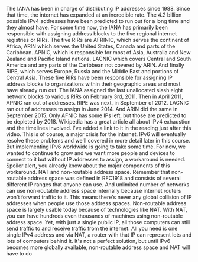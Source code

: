 The IANA has been in charge of
distributing IP addresses since 1988. Since that time, the internet has
expanded at an incredible rate. The 4.2 billion possible IPv4 addresses
have been predicted to run out for a long time and they almost have. For some time now, the IANA has primarily
been responsible with assigning address blocks to the five regional
internet registries or RIRs. The five RIRs are AFRINIC,
which serves the continent of Africa, ARIN which serves the United States,
Canada and parts of the Caribbean. APNIC, which is responsible for most of Asia, Australia and
New Zealand and Pacific Island nations. LACNIC which covers Central and
South America and any parts of the Caribbean
not covered by ARIN. And finally RIPE,
which serves Europe, Russia and the Middle East and
portions of Central Asia. These five RIRs have been responsible for
assigning IP address blocks to organizations within their geographic
areas and most have already run out. The IANA assigned the last unallocated
slash eight network blocks to various RIRs on February 3rd, 2011. Then in April 2011,
APNIC ran out of addresses. RIPE was next, in September of 2012. LACNIC ran out of addresses
to assign in June 2014. And ARIN did the same in September 2015. Only AFNIC has some IPs left, but those
are predicted to be depleted by 2018. Wikipedia has a great article
all about IPv4 exhaustion and the timelines involved. I've added a link to it in
the reading just after this video. This is of course,
a major crisis for the internet. IPv6 will eventually
resolve these problems and we'll covered in more detail
later in this course. But implementing IPv6 worldwide
is going to take some time. For now, we wanted to continue to grow and
we want more people and devices to connect to it but without IP addresses
to assign, a workaround is needed. Spoiler alert, you already know about
the major components of this workaround. NAT and non-routable address space. Remember that non-routable address
space was defined in RFC1918 and consists of several different
IP ranges that anyone can use. And unlimited number of networks can use
non-routable address space internally because internet routers
won't forward traffic to it. This means there's never any
global collision of IP addresses when people use those address spaces. Non-routable address space
is largely usable today because of technologies like NAT. With NAT, you can have hundreds even thousands of
machines using non-routable address space. Yet, with just a single public IP, all those computers can still send traffic
to and receive traffic from the internet. All you need is one single
IPv4 address and via NAT, a router with that IP can represent
lots and lots of computers behind it. It's not a perfect solution, but until
IPv6 becomes more globally available, non-routable address space and
NAT will have to do
